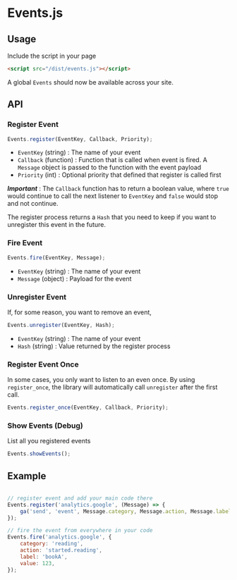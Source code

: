 # Events.js

## Usage

Include the script in your page

```html
<script src="/dist/events.js"></script>
```

A global `Events` should now be available across your site. 

## API

### Register Event

```javascript
Events.register(EventKey, Callback, Priority);
```

- `EventKey` (string) : The name of your event
- `Callback` (function) : Function that is called when event is fired. A `Message` object is passed to the function with the event payload
- `Priority` (int) : Optional priority that defined that register is called first

***Important*** : The `Callback` function has to return a boolean value, where `true` would continue to call the next listener to `EventKey` and `false` would stop and not continue. 

The register process returns a `Hash` that you need to keep if you want to unregister this event in the future.

### Fire Event

```javascript
Events.fire(EventKey, Message);
```

- `EventKey` (string) : The name of your event
- `Message` (object) : Payload for the event

### Unregister Event

If, for some reason, you want to remove an event,

```javascript
Events.unregister(EventKey, Hash);
```

- `EventKey` (string) : The name of your event
- `Hash` (string) : Value returned by the register process

### Register Event Once

In some cases, you only want to listen to an even once. By using `register_once`, the library will automatically call `unregister` after the first call.

```javascript
Events.register_once(EventKey, Callback, Priority);
```

### Show Events (Debug)

List all you registered events

```javascript
Events.showEvents();
```

## Example


```javascript

// register event and add your main code there
Events.register('analytics.google', (Message) => {
    ga('send', 'event', Message.category, Message.action, Message.label, Message.value);
});

// fire the event from everywhere in your code
Events.fire('analytics.google', {
    category: 'reading',
    action: 'started.reading',
    label: 'bookA',
    value: 123,
});

```





 